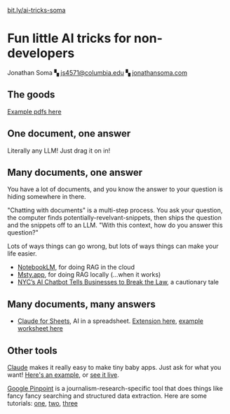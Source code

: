 [bit.ly/ai-tricks-soma](https://bit.ly/ai-tricks-soma)

# Fun little AI tricks for non-developers

Jonathan Soma ▚ [js4571@columbia.edu](mailto:js4571@columbia.edu) ▚ [jonathansoma.com](https://jonathansoma.com/)

## The goods

[Example pdfs here](pdfs.zip)

## One document, one answer

Literally any LLM! Just drag it on in!

## Many documents, one answer

You have a lot of documents, and you know the answer to your question is hiding somewhere in there.

"Chatting with documents" is a multi-step process. You ask your question, the computer finds potentially-revelvant-snippets, then ships the question and the snippets off to an LLM. "With this context, how do you answer this question?"

Lots of ways things can go wrong, but lots of ways things can make your life easier.

- [NotebookLM](https://notebooklm.google/), for doing RAG in the cloud
- [Msty.app](https://msty.app/), for doing RAG locally (...when it works)
- [NYC’s AI Chatbot Tells Businesses to Break the Law](https://themarkup.org/news/2024/03/29/nycs-ai-chatbot-tells-businesses-to-break-the-law), a cautionary tale

## Many documents, many answers

- [Claude for Sheets](https://docs.anthropic.com/en/docs/agents-and-tools/claude-for-sheets), AI in a spreadsheet. [Extension here](https://workspace.google.com/marketplace/app/claude%5Ffor%5Fsheets/909417792257), [example worksheet here](https://docs.google.com/spreadsheets/d/10bVxLALTn3yv41pg3fWm9BfcXc6ky9-4O577YqK_Rjw/edit?usp=sharing)

## Other tools

[Claude](https://claude.ai/) makes it really easy to make tiny baby apps. Just ask for what you want! [Here's an example](https://claude.ai/share/f8c825c1-e5f1-44e7-9770-e0fdc09a4ee0), or [see it live](claude-pdf-app.html).

[Google Pinpoint](https://journaliststudio.google.com/pinpoint/about/) is a journalism-research-specific tool that does things like fancy fancy searching and structured data extraction. Here are some tutorials: [one](https://www.youtube.com/watch?v=Rqr6rker5V0), [two](https://www.youtube.com/watch?v=uBvoVox3XD0), [three](https://www.youtube.com/watch?v=wkaml3rA5ME) 